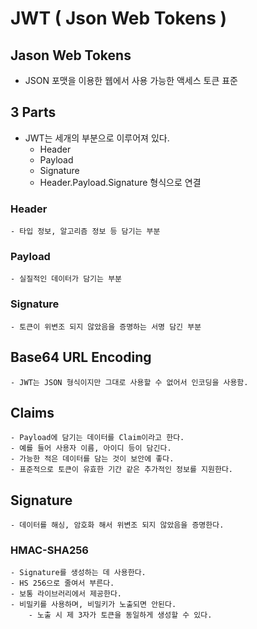 # JWT ( Json Web Tokens )

## Jason Web Tokens
- JSON 포맷을 이용한 웹에서 사용 가능한 액세스 토큰 표준

## 3 Parts
- JWT는 세개의 부분으로 이루어져 있다.
    - Header
    - Payload
    - Signature
    - Header.Payload.Signature 형식으로 연결
### Header
    - 타입 정보, 알고리즘 정보 등 담기는 부분
### Payload
    - 실질적인 데이터가 담기는 부분 
### Signature
    - 토큰이 위변조 되지 않았음을 증명하는 서명 담긴 부분

## Base64 URL Encoding
    - JWT는 JSON 형식이지만 그대로 사용할 수 없어서 인코딩을 사용함.

## Claims
    - Payload에 담기는 데이터를 Claim이라고 한다.
    - 예를 들어 사용자 이름, 아이디 등이 담긴다.
    - 가능한 적은 데이터를 담는 것이 보안에 좋다.
    - 표준적으로 토큰이 유효한 기간 같은 추가적인 정보를 지원한다.

## Signature
    - 데이터를 해싱, 암호화 해서 위변조 되지 않았음을 증명한다.
### HMAC-SHA256
    - Signature를 생성하는 데 사용한다.
    - HS 256으로 줄여서 부른다.
    - 보통 라이브러리에서 제공한다.
    - 비밀키를 사용하며, 비밀키가 노출되면 안된다.
        - 노출 시 제 3자가 토큰을 동일하게 생성할 수 있다.